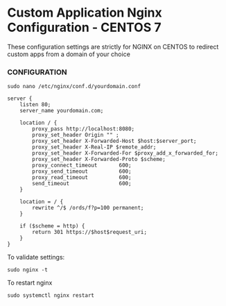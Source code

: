 ﻿# Custom Application Nginx Configuration - CENTOS 7
These configuration settings are strictly for NGINX on CENTOS to redirect custom apps from a domain of your choice

### CONFIGURATION
```env
sudo nano /etc/nginx/conf.d/yourdomain.conf
```
```env
server {
    listen 80;
    server_name yourdomain.com;

    location / {
        proxy_pass http://localhost:8080;
        proxy_set_header Origin "" ;
        proxy_set_header X-Forwarded-Host $host:$server_port;
        proxy_set_header X-Real-IP $remote_addr;
        proxy_set_header X-Forwarded-For $proxy_add_x_forwarded_for;
        proxy_set_header X-Forwarded-Proto $scheme;
        proxy_connect_timeout       600;
        proxy_send_timeout          600;
        proxy_read_timeout          600;
        send_timeout                600;
    }

    location = / {
        rewrite ^/$ /ords/f?p=100 permanent;
    }

    if ($scheme = http) {
        return 301 https://$host$request_uri;
    }
}
```
To validate settings:
```env
sudo nginx -t
```
To restart nginx

```env
sudo systemctl nginx restart
```
